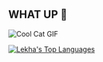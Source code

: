 ## WHAT UP 🖖

![Cool Cat GIF](https://media4.giphy.com/media/2SYc7mttUnWWaqvWz8/giphy.gif)

[![Lekha's Top Languages](https://github-readme-stats.vercel.app/api/top-langs/?username=lekhasapers&layout=compact&theme=dracula)](https://github.com/anuraghazra/github-readme-stats)







